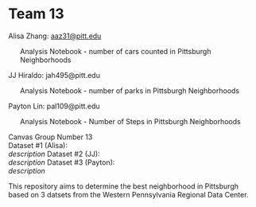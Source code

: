 # Team 13
Alisa Zhang: aaz31@pitt.edu <br>
<ul>Analysis Notebook - number of cars counted in Pittsburgh Neighborhoods<br></ul>
JJ Hiraldo: jah495@pitt.edu<br>
<ul>Analysis Notebook - number of parks in Pittsburgh Neighborhoods <br></ul>
Payton Lin: pal109@pitt.edu<br>
<ul>Analysis Notebook - Number of Steps in Pittsburgh Neighborhoods<br></ul>

Canvas Group Number 13<br>
Dataset #1 (Alisa): <br>
_description_
Dataset #2 (JJ):<br>
_description_
Dataset #3 (Payton):<br>
_description_

This repository aims to determine the best neighborhood in Pittsburgh based on 3 datsets from the Western Pennsylvania Regional Data Center. 
